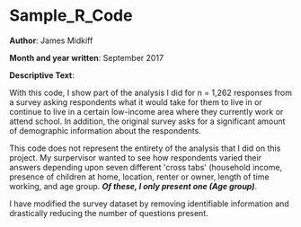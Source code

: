 # Sample_R_Code
**Author**:  James Midkiff

**Month and year written**:  September 2017

**Descriptive Text**: 

With this code, I show part of the analysis I did for n = 1,262 responses from a survey asking respondents what it would take for them to live in or continue to live in a certain low-income area where they currently work or attend school. In addition, the original survey asks for a significant amount of demographic information about the respondents.

This code does not represent the entirety of the analysis that I did on this project. My surpervisor wanted to see how respondents varied their answers depending upon seven different 'cross tabs' (household income, presence of children at home, location, renter or owner, length of time working, and age group. **_Of these, I only present one (Age group)_**.

I have modified the survey dataset by removing identifiable information and drastically reducing the number of questions present.
